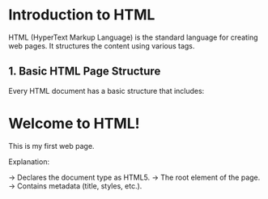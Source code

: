 # Introduction to HTML
HTML (HyperText Markup Language) is the standard language for creating web pages. It structures the content using various tags.


## 1. Basic HTML Page Structure
Every HTML document has a basic structure that includes:

<!DOCTYPE html>
<html>
<head>
    <title>My First Web Page</title>
</head>
<body>
    <h1>Welcome to HTML!</h1>
    <p>This is my first web page.</p>
</body>
</html>

 Explanation:
<!DOCTYPE html> → Declares the document type as HTML5.

<html> → The root element of the page.

<head> → Contains metadata (title, styles, etc.).

<title> → Defines the page title (visible on the browser tab).

<body> → Contains the visible content of the webpage.


## 2. HTML Tags
HTML uses tags to format content. Most tags have an opening and closing tag, like <p>...</p>.

Common HTML Tags:
Tag	Description	Example
<p>	Paragraph	<p>This is a paragraph.</p>
<a>	Anchor (Link)	<a href="https://google.com">Google</a>
<img>	Image	<img src="image.jpg" alt="My Image">
<br>	Line Break	Line 1<br>Line 2
<b>	Bold Text	<b>Bold Text</b>
<i>	Italic Text	<i>Italic Text</i>
<u>	Underline Text	<u>Underlined Text</u>
<big>	Big Text	<big>Big Text</big>
<small>	Small Text	<small>Small Text</small>
<hr>	Horizontal Line	<hr>
<sub>	Subscript	H<sub>2</sub>O
<sup>	Superscript	2<sup>nd</sup>
<pre>	Preformatted Text	<pre> Text with spaces preserved</pre>


## 3. Paragraph Tag (<p>)
Used to define a paragraph.

<p>This is a paragraph of text.</p>
4. Anchor Tag (<a>)
Creates a hyperlink.

<a href="https://google.com">Visit Google</a>
href → Specifies the link destination.


## 5. Image Tag (<img>)
Displays an image on a webpage.

<img src="mypic.jpg" alt="My Picture" width="300">
src → Image file location.

alt → Alternative text if the image is not loaded.

width → Adjusts image size.

Adding Your Own Image
Save an image in your project folder.

Use <img src="yourimage.jpg"> to display it.


## 6. Break Tag (<br>)
Creates a line break.

Hello<br>World!


## 7. Text Formatting Tags
Bold (<b>)

<b>This text is bold</b>
Italic (<i>)

<i>This text is italic</i>
Underline (<u>)

<u>This text is underlined</u>
Big Text (<big>)

<big>This is big text</big>
Small Text (<small>)

<small>This is small text</small>


## 8. Horizontal Rule (<hr>)
Creates a horizontal line to separate content.

<hr>


## 9. Subscript (<sub>) & Superscript (<sup>)
Used for chemical formulas and exponents.

Example:

H<sub>2</sub>O (Water)
5<sup>2</sup> = 25


## 10. Preformatted Text (<pre>)
Preserves spaces and line breaks.

<pre>
   This is 
   preformatted text.
</pre>


## Conclusion
Today, we learned the basics of HTML, including how to structure a web page and use essential tags like <p>, <a>, <img>, <b>, <i>, <u>, and more.